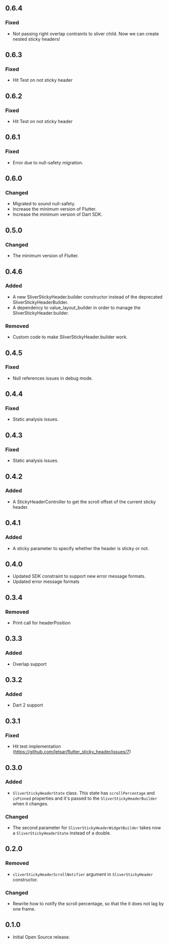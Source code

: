 ## 0.6.4
### Fixed
* Not passing right overlap contraints to sliver child. Now we can create nested sticky headers!

## 0.6.3
### Fixed
* Hit Test on not sticky header

## 0.6.2
### Fixed
* Hit Test on not sticky header

## 0.6.1
### Fixed
* Error due to null-safety migration.

## 0.6.0
### Changed
* Migrated to sound null-safety.
* Increase the minimum version of Flutter.
* Increase the minimum version of Dart SDK.

## 0.5.0
### Changed
* The minimum version of Flutter.

## 0.4.6
### Added
* A new SliverStickyHeader.builder constructor instead of the deprecated SliverStickyHeaderBuilder.
* A dependency to value_layout_builder in order to manage the SliverStickyHeader.builder.

### Removed
* Custom code to make SliverStickyHeader.builder work.

## 0.4.5
### Fixed
* Null references issues in debug mode.

## 0.4.4
### Fixed
* Static analysis issues.

## 0.4.3
### Fixed
* Static analysis issues.

## 0.4.2
### Added
* A StickyHeaderController to get the scroll offset of the current sticky header.

## 0.4.1
### Added
* A sticky parameter to specify whether the header is sticky or not.

## 0.4.0

* Updated SDK constraint to support new error message formats. 
* Updated error message formats

## 0.3.4
### Removed
* Print call for headerPosition

## 0.3.3
### Added
* Overlap support

## 0.3.2
### Added
* Dart 2 support

## 0.3.1
### Fixed
* Hit test implementation (https://github.com/letsar/flutter_sticky_header/issues/7)

## 0.3.0
### Added
* `SliverStickyHeaderState` class. This state has `scrollPercentage` and `isPinned` properties and it's passed to the `SliverStickyHeaderBuilder` when it changes.

### Changed
* The second parameter for `SliverStickyHeaderWidgetBuilder` takes now a `SliverStickyHeaderState` instead of a double.

## 0.2.0
### Removed
* `sliverStickyHeaderScrollNotifier` argument in `SliverStickyHeader` constructor.

### Changed
* Rewrite how to notify the scroll percentage, so that the it does not lag by one frame.

## 0.1.0
* Initial Open Source release.
